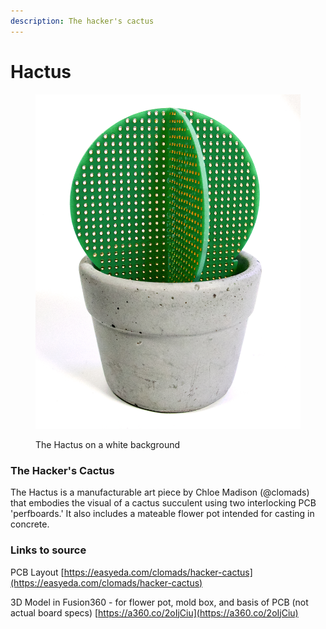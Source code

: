 ```yaml
---
description: The hacker's cactus
---
```


# Hactus

<figure><img src=".gitbook/assets/hactus-main-cropped.jpeg" alt=""><figcaption><p>The Hactus on a white background</p></figcaption></figure>

### The Hacker's Cactus

The Hactus is a manufacturable art piece by Chloe Madison (@clomads) that embodies the visual of a cactus succulent using two interlocking PCB 'perfboards.' It also includes a mateable flower pot intended for casting in concrete.

### Links to source

PCB Layout [https://easyeda.com/clomads/hacker-cactus](https://easyeda.com/clomads/hacker-cactus)

3D Model in Fusion360 - for flower pot, mold box, and basis of PCB (not actual board specs) [https://a360.co/2oIjCiu](https://a360.co/2oIjCiu)
